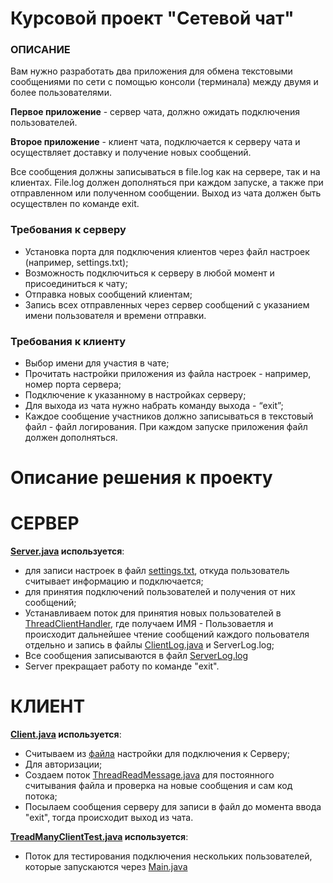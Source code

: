 #  Курсовой проект "Сетевой чат"
###  ОПИСАНИЕ

Вам нужно разработать два приложения для обмена текстовыми сообщениями по сети с помощью консоли (терминала) 
между двумя и более пользователями.

**Первое приложение** - сервер чата, должно ожидать подключения пользователей.

**Второе приложение** - клиент чата, подключается к серверу чата и осуществляет доставку и получение новых 
сообщений.

Все сообщения должны записываться в file.log как на сервере, так и на клиентах. File.log должен дополняться при 
каждом запуске, а также при отправленном или полученном сообщении. Выход из чата должен быть осуществлен по 
команде exit.

###  Требования к серверу
- Установка порта для подключения клиентов через файл настроек (например, settings.txt);
- Возможность подключиться к серверу в любой момент и присоединиться к чату;
- Отправка новых сообщений клиентам;
- Запись всех отправленных через сервер сообщений с указанием имени пользователя и времени отправки.

###  Требования к клиенту
- Выбор имени для участия в чате;
- Прочитать настройки приложения из файла настроек - например, номер порта сервера;
- Подключение к указанному в настройках серверу;
- Для выхода из чата нужно набрать команду выхода - “exit”;
- Каждое сообщение участников должно записываться в текстовый файл - файл логирования. При каждом запуске приложения файл должен дополняться.

#  Описание решения к проекту

# СЕРВЕР

**[Server.java](src/main/java/ru/strebkov/Server.java) используется**:
- для записи настроек в файл [settings.txt](src/main/resources/settings.txt), откуда пользователь считывает информацию и подключается;
- для принятия подключений пользователей и получения от них сообщений;
- Устанавливаем поток для принятия новых пользователей в [ThreadClientHandler](src/main/java/ru/strebkov/thread/ThreadClientHandler.java), где получаем ИМЯ - Пользоваетля и происходит дальнейшее чтение сообщений каждого польователя отдельно и запись в файлы [ClientLog.java](src/main/java/ru/strebkov/logger/ClientLog.java) и ServerLog.log;
- Все сообщения записываются в файл [ServerLog.log](src/main/java/ru/strebkov/logger/ServerLog.java)
- Server прекращает работу по команде "exit".
  
# КЛИЕНТ

**[Client.java](src/main/java/ru/strebkov/Client.java) используется**:
- Считываем из [файла](src/main/resources/settings.txt) настройки для подключения к Серверу;
- Для авторизации;
- Создаем поток [ThreadReadMessage.java](src/main/java/ru/strebkov/thread/ThreadReadMessage.java) для постоянного считывания файла и проверка на новые сообщения и сам код потока;
- Посылаем сообщения серверу для записи в файл до момента ввода "exit", тогда происходит выход из чата.
  
**[TreadManyClientTest.java](src/main/java/ru/strebkov/thread/TreadManyClientTest.java) используется**:
- Поток для тестирования подключения нескольких пользователей, которые запускаются через [Main.java](src/main/java/ru/strebkov/Main.java)
